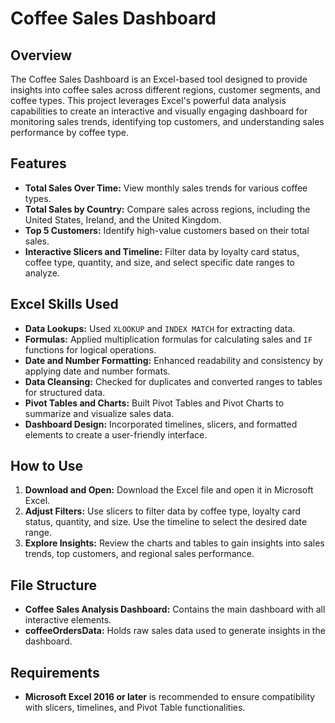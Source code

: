 # Coffee Sales Dashboard

## Overview
The Coffee Sales Dashboard is an Excel-based tool designed to provide insights into coffee sales across different regions, customer segments, and coffee types. This project leverages Excel's powerful data analysis capabilities to create an interactive and visually engaging dashboard for monitoring sales trends, identifying top customers, and understanding sales performance by coffee type.

## Features
- **Total Sales Over Time:** View monthly sales trends for various coffee types.
- **Total Sales by Country:** Compare sales across regions, including the United States, Ireland, and the United Kingdom.
- **Top 5 Customers:** Identify high-value customers based on their total sales.
- **Interactive Slicers and Timeline:** Filter data by loyalty card status, coffee type, quantity, and size, and select specific date ranges to analyze.

## Excel Skills Used
- **Data Lookups:** Used `XLOOKUP` and `INDEX MATCH` for extracting data.
- **Formulas:** Applied multiplication formulas for calculating sales and `IF` functions for logical operations.
- **Date and Number Formatting:** Enhanced readability and consistency by applying date and number formats.
- **Data Cleansing:** Checked for duplicates and converted ranges to tables for structured data.
- **Pivot Tables and Charts:** Built Pivot Tables and Pivot Charts to summarize and visualize sales data.
- **Dashboard Design:** Incorporated timelines, slicers, and formatted elements to create a user-friendly interface.

## How to Use
1. **Download and Open:** Download the Excel file and open it in Microsoft Excel.
2. **Adjust Filters:** Use slicers to filter data by coffee type, loyalty card status, quantity, and size. Use the timeline to select the desired date range.
3. **Explore Insights:** Review the charts and tables to gain insights into sales trends, top customers, and regional sales performance.

## File Structure
- **Coffee Sales Analysis Dashboard:** Contains the main dashboard with all interactive elements.
- **coffeeOrdersData:** Holds raw sales data used to generate insights in the dashboard.

## Requirements
- **Microsoft Excel 2016 or later** is recommended to ensure compatibility with slicers, timelines, and Pivot Table functionalities.
